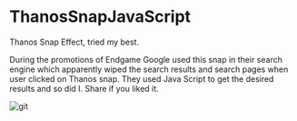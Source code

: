 # ThanosSnapJavaScript
Thanos Snap Effect, tried my best.

During the promotions of Endgame Google used this snap in their search engine which apparently wiped the search results and search pages when user clicked on Thanos snap. They used Java Script to get the desired results and so did I. Share if you liked it.



![git](https://user-images.githubusercontent.com/42131302/62518543-75cbf380-b847-11e9-84aa-23c443dbc55b.png)
